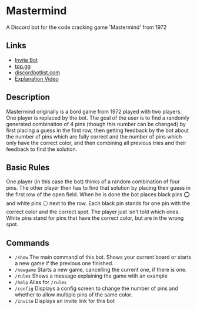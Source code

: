 # Mastermind
A Discord bot for the code cracking game 'Mastermind' from 1972

## Links
- [Invite Bot](https://discord.com/api/oauth2/authorize?client_id=830490572765790220&permissions=2048&scope=bot%20applications.commands)
- [top.gg](https://top.gg/bot/830490572765790220)
- [discordbotlist.com](https://discordbotlist.com/bots/mastermind)
- [Explanation Video](https://youtu.be/5X9_5cavUPw)

## Description
Mastermind originally is a bord game from 1972 played with two players. One player is replaced by the bot. The goal of the user is to find a randomly generated combination of 4 pins (though this number can be changed) by first placing a guess in the first row, then getting feedback by the bot about the number of pins which are fully correct and the number of pins which only have the correct color, and then combining all previous tries and their feedback to find the solution.

## Basic Rules
One player (in this case the bot) thinks of a random combination of four pins. The other player then has to find that solution by placing their guess in the first row of the open field. When he is done the bot places black pins ⭕ and white pins ⚪ next to the row. Each black pin stands for one pin with the correct color and the correct spot. The player just isn’t told which ones. White pins stand for pins that have the correct color, but are in the wrong spot.

## Commands
- `/show` The main command of this bot. Shows your current board or starts a new game if the previous one finished.
- `/newgame` Starts a new game, cancelling the current one, if there is one.
- `/rules` Shows a message explaining the game with an example
- `/help` Alias for `/rules`
- `/config` Displays a config screen to change the number of pins and whether to allow multiple pins of the same color.
- `/invite` Displays an invite link for this bot
